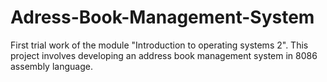 # Adress-Book-Management-System
First trial work of the module "Introduction to operating systems 2". This project involves developing an address book management system in 8086 assembly language.
